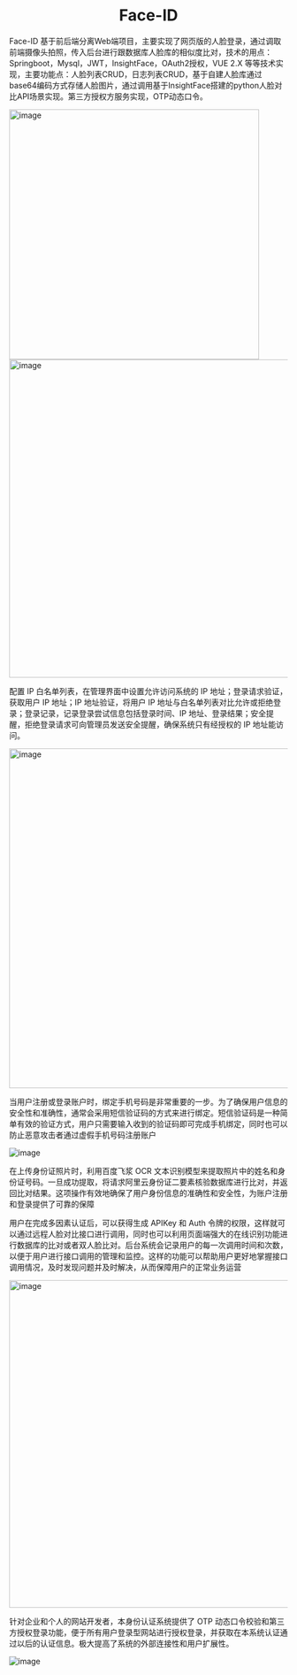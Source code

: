 
<h1 align="center">Face-ID</h1>

Face-ID 基于前后端分离Web端项目，主要实现了网页版的人脸登录，通过调取前端摄像头拍照，传入后台进行跟数据库人脸库的相似度比对，技术的用点：Springboot，Mysql，JWT，InsightFace，OAuth2授权，VUE 2.X 等等技术实现，主要功能点：人脸列表CRUD，日志列表CRUD，基于自建人脸库通过base64编码方式存储人脸图片，通过调用基于InsightFace搭建的python人脸对比API场景实现。第三方授权方服务实现，OTP动态口令。


<img width="452" alt="image" src="https://github.com/wzunjh/FaceID/assets/120587094/08cef458-4f62-41fb-9312-b9ff0430c028">

<img width="575" alt="image" src="https://github.com/wzunjh/FaceID/assets/120587094/d4482d5a-1a91-400b-9253-6596266a88a1">

配置 IP 白名单列表，在管理界面中设置允许访问系统的 IP 地址；登录请求验证，获取用户 IP 地址；IP 地址验证，将用户 IP 地址与白名单列表对比允许或拒绝登录；登录记录，记录登录尝试信息包括登录时间、IP 地址、登录结果；安全提醒，拒绝登录请求可向管理员发送安全提醒，确保系统只有经授权的 IP 地址能访问。

<img width="614" alt="image" src="https://github.com/wzunjh/FaceID/assets/120587094/2faf6966-fc3c-4908-a87a-15a6c3b0a6f2">

当用户注册或登录账户时，绑定手机号码是非常重要的一步。为了确保用户信息的安全性和准确性，通常会采用短信验证码的方式来进行绑定。短信验证码是一种简单有效的验证方式，用户只需要输入收到的验证码即可完成手机绑定，同时也可以防止恶意攻击者通过虚假手机号码注册账户

![image](https://github.com/wzunjh/FaceID/assets/120587094/300eb909-12b8-4edc-abc2-5e99a7f015e5)

在上传身份证照片时，利用百度飞浆 OCR 文本识别模型来提取照片中的姓名和身份证号码。一旦成功提取，将请求阿里云身份证二要素核验数据库进行比对，并返回比对结果。这项操作有效地确保了用户身份信息的准确性和安全性，为账户注册和登录提供了可靠的保障

用户在完成多因素认证后，可以获得生成 APIKey 和 Auth 令牌的权限，这样就可以通过远程人脸对比接口进行调用，同时也可以利用页面端强大的在线识别功能进行数据库的比对或者双人脸比对。后台系统会记录用户的每一次调用时间和次数，以便于用户进行接口调用的管理和监控。这样的功能可以帮助用户更好地掌握接口调用情况，及时发现问题并及时解决，从而保障用户的正常业务运营

<img width="592" alt="image" src="https://github.com/wzunjh/FaceID/assets/120587094/b6de88b2-6c90-415f-84d2-521bad544eb1">

针对企业和个人的网站开发者，本身份认证系统提供了 OTP 动态口令校验和第三方授权登录功能，便于所有用户登录型网站进行授权登录，并获取在本系统认证通过以后的认证信息。极大提高了系统的外部连接性和用户扩展性。

![image](https://github.com/wzunjh/FaceID/assets/120587094/34bf1a2e-ab8b-41e5-9872-5ceb15534997)
